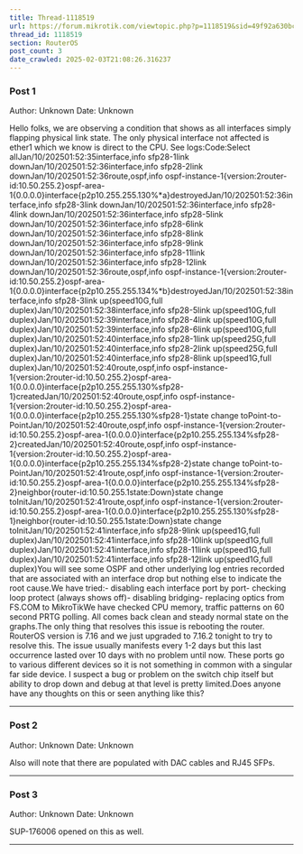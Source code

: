 ```yaml
---
title: Thread-1118519
url: https://forum.mikrotik.com/viewtopic.php?p=1118519&sid=49f92a630bc7970d8ca50523be880e8f#p1118519
thread_id: 1118519
section: RouterOS
post_count: 3
date_crawled: 2025-02-03T21:08:26.316237
---
```


### Post 1
Author: Unknown
Date: Unknown

Hello folks, we are observing a condition that shows as all interfaces simply flapping physical link state. The only physical interface not affected is ether1 which we know is direct to the CPU. See logs:Code:Select allJan/10/202501:52:35interface,info sfp28-1link downJan/10/202501:52:36interface,info sfp28-2link downJan/10/202501:52:36route,ospf,info ospf-instance-1{version:2router-id:10.50.255.2}ospf-area-1{0.0.0.0}interface{p2p10.255.255.130%*a}destroyedJan/10/202501:52:36interface,info sfp28-3link downJan/10/202501:52:36interface,info sfp28-4link downJan/10/202501:52:36interface,info sfp28-5link downJan/10/202501:52:36interface,info sfp28-6link downJan/10/202501:52:36interface,info sfp28-8link downJan/10/202501:52:36interface,info sfp28-9link downJan/10/202501:52:36interface,info sfp28-11link downJan/10/202501:52:36interface,info sfp28-12link downJan/10/202501:52:36route,ospf,info ospf-instance-1{version:2router-id:10.50.255.2}ospf-area-1{0.0.0.0}interface{p2p10.255.255.134%*b}destroyedJan/10/202501:52:38interface,info sfp28-3link up(speed10G,full duplex)Jan/10/202501:52:38interface,info sfp28-5link up(speed10G,full duplex)Jan/10/202501:52:39interface,info sfp28-4link up(speed10G,full duplex)Jan/10/202501:52:39interface,info sfp28-6link up(speed10G,full duplex)Jan/10/202501:52:40interface,info sfp28-1link up(speed25G,full duplex)Jan/10/202501:52:40interface,info sfp28-2link up(speed25G,full duplex)Jan/10/202501:52:40interface,info sfp28-8link up(speed1G,full duplex)Jan/10/202501:52:40route,ospf,info ospf-instance-1{version:2router-id:10.50.255.2}ospf-area-1{0.0.0.0}interface{p2p10.255.255.130%sfp28-1}createdJan/10/202501:52:40route,ospf,info ospf-instance-1{version:2router-id:10.50.255.2}ospf-area-1{0.0.0.0}interface{p2p10.255.255.130%sfp28-1}state change toPoint-to-PointJan/10/202501:52:40route,ospf,info ospf-instance-1{version:2router-id:10.50.255.2}ospf-area-1{0.0.0.0}interface{p2p10.255.255.134%sfp28-2}createdJan/10/202501:52:40route,ospf,info ospf-instance-1{version:2router-id:10.50.255.2}ospf-area-1{0.0.0.0}interface{p2p10.255.255.134%sfp28-2}state change toPoint-to-PointJan/10/202501:52:41route,ospf,info ospf-instance-1{version:2router-id:10.50.255.2}ospf-area-1{0.0.0.0}interface{p2p10.255.255.134%sfp28-2}neighbor{router-id:10.50.255.1state:Down}state change toInitJan/10/202501:52:41route,ospf,info ospf-instance-1{version:2router-id:10.50.255.2}ospf-area-1{0.0.0.0}interface{p2p10.255.255.130%sfp28-1}neighbor{router-id:10.50.255.1state:Down}state change toInitJan/10/202501:52:41interface,info sfp28-9link up(speed1G,full duplex)Jan/10/202501:52:41interface,info sfp28-10link up(speed1G,full duplex)Jan/10/202501:52:41interface,info sfp28-11link up(speed1G,full duplex)Jan/10/202501:52:41interface,info sfp28-12link up(speed1G,full duplex)You will see some OSPF and other underlying log entries recorded that are associated with an interface drop but nothing else to indicate the root cause.We have tried:- disabling each interface port by port- checking loop protect (always shows off)- disabling bridging- replacing optics from FS.COM to MikroTikWe have checked CPU memory, traffic patterns on 60 second PRTG polling. All comes back clean and steady normal state on the graphs.The only thing that resolves this issue is rebooting the router. RouterOS version is 7.16 and we just upgraded to 7.16.2 tonight to try to resolve this. The issue usually manifests every 1-2 days but this last occurrence lasted over 10 days with no problem until now. These ports go to various different devices so it is not something in common with a singular far side device. I suspect a bug or problem on the switch chip itself but ability to drop down and debug at that level is pretty limited.Does anyone have any thoughts on this or seen anything like this?

---
### Post 2
Author: Unknown
Date: Unknown

Also will note that there are populated with DAC cables and RJ45 SFPs.

---
### Post 3
Author: Unknown
Date: Unknown

SUP-176006 opened on this as well.

---

